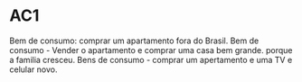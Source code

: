 # AC1

Bem de consumo: comprar um apartamento fora do Brasil.
Bem de consumo - Vender o apartamento e comprar uma casa bem grande. porque a familia cresceu.
Bens de consumo - comprar um apertamento e uma TV e celular novo.



